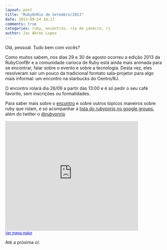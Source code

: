 ```yaml
---
layout: post
title: "RubyOnRio de Setembro/2013"
date: 2013-09-14 18:17
comments: true
categories: ruby, encontros, rio de janeiro, rj
author: Jac Abreu Lopes
---
```


Olá, pessoal. Tudo bem com vocês?  

Como muitos sabem, nos dias 29 e 30 de agosto ocorreu a edição 2013 da RubyConfBr e a comunidade carioca de Ruby está ainda mais animada para se encontrar, falar sobre o evento e sobre a tecnologia. Desta vez, eles resolveram sair um pouco da tradicional formato sala-projetor para algo mais informal: um encontro na starbucks do Centro/RJ. 

O encontro rolará dia 28/09 a partir das<!-- more --> 13:00 e é só pedir o seu café favorito, sem inscrições ou formalidades.  

Para saber mais sobre o [encontro](https://groups.google.com/forum/#!topic/rubyonrio/aMpriXK3kA4) e sobre outros tópicos maneiros sobre ruby que rolam, é só acompanhar a [lista do rubyonrio no google groups](https://groups.google.com/forum/#!forum/rubyonrio), além do twitter o [@rubyonrio](https://twitter.com/rubyonrio)  

<iframe width="425" height="350" frameborder="0" scrolling="no" marginheight="0" marginwidth="0" src="https://maps.google.com.br/maps?ie=UTF8&amp;q=Starbucks&amp;fb=1&amp;gl=br&amp;hq=starbucks&amp;hnear=0x997f5e0ce71753:0xd182cac657b04b4a,R.+Gon%C3%A7alves+Dias,+Rio+de+Janeiro&amp;cid=0,0,16913246456884119362&amp;t=m&amp;iwloc=A&amp;ll=-22.904907,-43.179008&amp;spn=0.006295,0.006295&amp;output=embed"></iframe><br /><small><a href="https://maps.google.com.br/maps?ie=UTF8&amp;q=Starbucks&amp;fb=1&amp;gl=br&amp;hq=starbucks&amp;hnear=0x997f5e0ce71753:0xd182cac657b04b4a,R.+Gon%C3%A7alves+Dias,+Rio+de+Janeiro&amp;cid=0,0,16913246456884119362&amp;t=m&amp;iwloc=A&amp;ll=-22.904907,-43.179008&amp;spn=0.006295,0.006295&amp;source=embed" style="color:#0000FF;text-align:left">Ver mapa maior</a></small>

Até a próxima o/.


